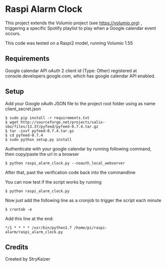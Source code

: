 # Raspi Alarm Clock

This project extends the Volumio project (see https://volumio.org) , triggering a specific Spotify playlist to play when a Google calendar event occurs.

This code was tested on a Raspi2 model, running Volumio 1.55

## Requirements

Google calendar API oAuth 2 client id (Type: Other) registered at console.developers.google.com, which has google calendar API enabled.

## Setup

Add your Google oAuth JSON file to the project root folder using as name client_secret.json

    $ sudo pip install -r requirements.txt
    $ wget http://sourceforge.net/projects/salix-sbo/files/13.37/pyfeed/pyfeed-0.7.4.tar.gz
    $ tar -zxvf pyfeed-0.7.4.tar.gz
    $ cd pyfeed-0.7.4
    $ sudo python setup.py install

Authenticate with your google calendar by running following command, then copy/paste the url in a browser

    $ python raspi_alarm_clock.py --noauth_local_webserver

After that, past the verification code back into the commandline

You can now test if the script works by running

    $ python raspi_alarm_clock.py

Now just add the following line as a cronjob to trigger the script each minute

    $ crontab -e

Add this line at the end:

    */1 * * * * /usr/bin/python2.7 /home/pi/raspi-alarm/raspi_alarm_clock.py

## Credits

Created by StryKaizer
